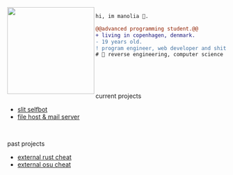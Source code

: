 <img align="left" height="200" src="https://media.giphy.com/media/ao9DUiTKH60XS/giphy.gif"/>

```diff
hi, im manolia 🔮.

@@advanced programming student.@@
+ living in copenhagen, denmark.
- 19 years old.
! program engineer, web developer and shitposter
# 📖 reverse engineering, computer science
```

<br>
<br>
<br>

current projects
<br>
- [slit selfbot](https://github.com/manolia/Slit-Selfbot)
- [file host & mail server](https://suicide.ooo)
  
<br>

past projects
<br>
- [external rust cheat](https://deprived.life)
- [external osu cheat](https://switchblad.es)
